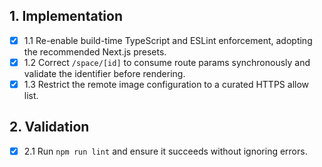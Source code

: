 ## 1. Implementation
- [x] 1.1 Re-enable build-time TypeScript and ESLint enforcement, adopting the recommended Next.js presets.
- [x] 1.2 Correct `/space/[id]` to consume route params synchronously and validate the identifier before rendering.
- [x] 1.3 Restrict the remote image configuration to a curated HTTPS allow list.

## 2. Validation
- [x] 2.1 Run `npm run lint` and ensure it succeeds without ignoring errors.
